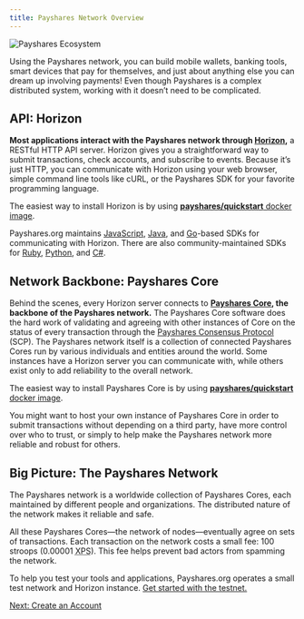 ```yaml
---
title: Payshares Network Overview
---
```

![Payshares Ecosystem](https://www.payshares.org/wp-content/uploads/2016/06/Payshares-Ecosystem-v031.png)

Using the Payshares network, you can build mobile wallets, banking tools, smart devices that pay for themselves, and just about anything else you can dream up involving payments! Even though Payshares is a complex distributed system, working with it doesn’t need to be complicated.

## API: Horizon

**Most applications interact with the Payshares network through [Horizon](https://www.payshares.org/developers/horizon/reference/),** a RESTful HTTP API server. Horizon gives you a straightforward way to submit transactions, check accounts, and subscribe to events. Because it’s just HTTP, you can communicate with Horizon using your web browser, simple command line tools like cURL, or the Payshares SDK for your favorite programming language.

The easiest way to install Horizon is by using [**payshares/quickstart** docker image](https://hub.docker.com/r/payshares/quickstart/).

Payshares.org maintains [JavaScript](https://github.com/payshares/js-payshares-sdk), [Java](https://github.com/payshares/java-payshares-sdk), and [Go](https://github.com/payshares/go/tree/master/clients/horizon)-based SDKs for communicating with Horizon. There are also community-maintained SDKs for [Ruby](https://github.com/payshares/ruby-payshares-sdk), [Python](https://github.com/PaysharesCN/py-payshares-base), and [C#](https://github.com/QuantozTechnology/csharp-payshares-base).

## Network Backbone: Payshares Core

Behind the scenes, every Horizon server connects to **[Payshares Core](../../payshares-core/learn/admin.html), the backbone of the Payshares network.** The Payshares Core software does the hard work of validating and agreeing with other instances of Core on the status of every transaction through the [Payshares Consensus Protocol](../concepts/scp.html) (SCP). The Payshares network itself is a collection of connected Payshares Cores run by various individuals and entities around the world. Some instances have a Horizon server you can communicate with, while others exist only to add reliability to the overall network.

The easiest way to install Payshares Core is by using [**payshares/quickstart** docker image](https://hub.docker.com/r/payshares/quickstart/).

You might want to host your own instance of Payshares Core in order to submit transactions without depending on a third party, have more control over who to trust, or simply to help make the Payshares network more reliable and robust for others.

## Big Picture: The Payshares Network

The Payshares network is a worldwide collection of Payshares Cores, each maintained by different people and organizations. The distributed nature of the network makes it reliable and safe.

All these Payshares Cores—the network of nodes—eventually agree on sets of transactions. Each transaction on the network costs a small fee: 100 stroops (0.00001 <abbr title="Stakks">XPS</abbr>). This fee helps prevent bad actors from spamming the network. 

To help you test your tools and applications, Payshares.org operates a small test network and Horizon instance. [Get started with the testnet.](../concepts/test-net.md)
 
<div class="sequence-navigation">
  <a class="button button--next" href="create-account.html">Next: Create an Account</a>
</div>
